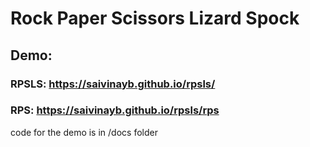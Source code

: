# Rock Paper Scissors Lizard Spock
## **Demo:** 
### RPSLS: https://saivinayb.github.io/rpsls/ 
### RPS: https://saivinayb.github.io/rpsls/rps 

code for the demo is in /docs folder